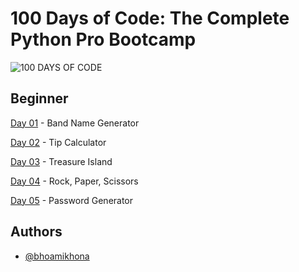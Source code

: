 # 100 Days of Code: The Complete Python Pro Bootcamp

![100 DAYS OF CODE](https://user-images.githubusercontent.com/50435319/217755045-40b8d037-aad7-41f1-82fa-611493b95b19.png)

## Beginner

[Day 01](https://github.com/bhoamikhona/python-bootcamp/tree/main/Day%2001) - Band Name Generator

[Day 02](https://github.com/bhoamikhona/python-bootcamp/tree/main/Day%2002) - Tip Calculator

[Day 03](https://github.com/bhoamikhona/python-bootcamp/tree/main/Day%2003) - Treasure Island

[Day 04](https://github.com/bhoamikhona/python-bootcamp/tree/main/Day%2004) - Rock, Paper, Scissors

[Day 05](https://github.com/bhoamikhona/python-bootcamp/tree/main/Day%2005) - Password Generator

## Authors

- [@bhoamikhona](https://github.com/bhoamikhona)

